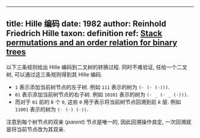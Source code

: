 
---
title: Hille 编码
date: 1982
author: Reinhold Friedrich Hille
taxon: definition
ref: [Stack permutations and an order relation for binary trees](/bib/hille1982stack.md)
---

以下三条规则给出 Hille 编码到二叉树的转换过程. 同时不难验证, 任给一个二叉树, 可以通过这三条规则得到其 Hille 编码.

- `1` 表示添加当前树节点的左子树. 例如 `111` 表示的树为 `(⋅ (⋅ (⋅)))`. 
- `01` 表示添加当前树节点的右子树. 例如 `10101` 表示的树为 `(⋅ _ (⋅ _ (⋅)))`.
- 而对于 `01` 前的 $k$ 个 `0`, 这些 `0` 用于表示将当前树节点回溯到前 $k$ 层. 例如 `11001` 表示的树为 `(⋅ (⋅) (⋅))`.

注意到每个树节点的双亲 (*parent*) 节点是唯一的, 因此回溯操作良定, 一次回溯就是将当前节点改为其双亲. 
